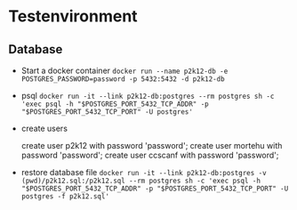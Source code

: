 # Testenvironment

## Database
- Start a docker container `docker run --name p2k12-db -e POSTGRES_PASSWORD=password -p 5432:5432 -d p2k12-db`

- psql `docker run -it --link p2k12-db:postgres --rm postgres sh -c 'exec psql -h "$POSTGRES_PORT_5432_TCP_ADDR" -p "$POSTGRES_PORT_5432_TCP_PORT" -U postgres'`
- create users

   create user p2k12 with password 'password';
   create user mortehu with password 'password';
   create user ccscanf with password 'password';

- restore database file `docker run -it --link p2k12-db:postgres -v (pwd)/p2k12.sql:/p2k12.sql --rm postgres sh -c 'exec psql -h "$POSTGRES_PORT_5432_TCP_ADDR" -p "$POSTGRES_PORT_5432_TCP_PORT" -U postgres -f p2k12.sql'`
